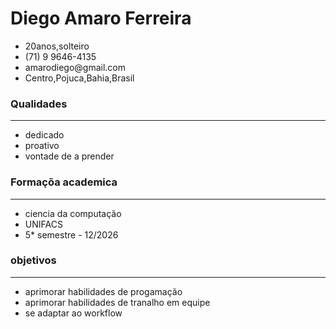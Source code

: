 <!DOCTYPE html>
<html lang="pt-br">
<head>
    <meta charset="UTF-8">
    <meta name="viewport" content="width=device-width, initial-scale=1.0">
    <title>curriculo Diego</title> 
</head>
<body>
    <h1>Diego Amaro Ferreira</h1>
    <ul>
        <li>20anos,solteiro</li>
        <li>(71) 9 9646-4135</li>
        <li>amarodiego@gmail.com</li>
        <li>Centro,Pojuca,Bahia,Brasil</li>
       </ul>
       <h3>Qualidades</h3><hr>
    <ul>
        <li>dedicado</li>
        <li>proativo</li>
        <li>vontade de a prender</li>
    </ul>    
    <h3>Formaçõa academica</h3><hr>
    <ul>
        <li>ciencia da computação</li>
        <li>UNIFACS</li>
        <li>5* semestre - 12/2026</li>
    </ul>
       <h3>objetivos</h3><hr>
    <ul>
        <li>aprimorar habilidades de progamação</li>
        <li>aprimorar habilidades de tranalho em equipe </li>
        <li>se adaptar ao workflow</li>
    </ul>

    
</body>
</html>
    
</body>
</html>
